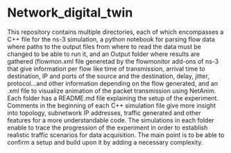 # Network_digital_twin

This repository contains multiple directories, each of which encompasses a C++ file for the ns-3 simulation, a python notebook for parsing flow data where paths to the output files from where to read the data must be changed to be able to run it, and an Output folder where results are gathered (flowmon.xml file generetad by the flowmonitor add-ons of ns-3 that give information per flow like time of transmission, arrival time to destination, IP and ports of the source and the destination, delay, jitter, protocol...and other information depending on the flow generated, and an .xml file to visualize animation of the packet transmission using NetAnim.
Each folder has a README.md file explaining the setup of the experiment. Comments in the beginning of each C++ simulation file give more insight into topology, subnetwork IP addresses, traffic generated and other features for a more understandable code.
The simulations in each folder enable to trace the progression of the experiment in order to establish realistic traffic scenarios for data acquisition. The main point is to be able to confirm a setup and build upon it by adding a necessary complexity.
